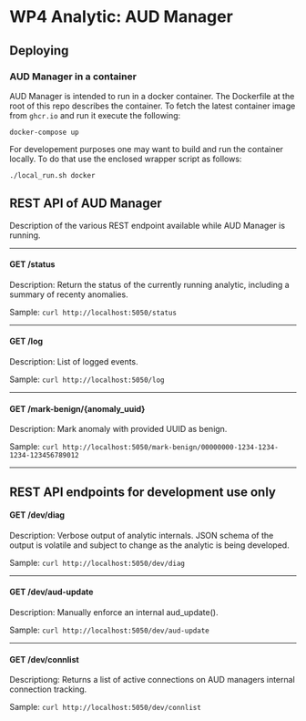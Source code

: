 # WP4 Analytic: AUD Manager


## Deploying

### AUD Manager in a container

AUD Manager is intended to run in a docker container. The Dockerfile at the root of this repo describes the container. To fetch the latest container image from `ghcr.io` and run it execute the following:

`docker-compose up`

For developement purposes one may want to build and run the container locally. To do that use the enclosed wrapper script as follows:

`./local_run.sh docker`


## REST API of AUD Manager

Description of the various REST endpoint available while AUD Manager is running.

---

#### GET /status

Description: Return the status of the currently running analytic, including a summary of recenty anomalies.

Sample: `curl http://localhost:5050/status`

---

#### GET /log

Description: List of logged events.

Sample: `curl http://localhost:5050/log`

---

#### GET /mark-benign/{anomaly_uuid}

Description: Mark anomaly with provided UUID as benign.

Sample: `curl http://localhost:5050/mark-benign/00000000-1234-1234-1234-123456789012`

---

## REST API endpoints for development use only

#### GET /dev/diag

Description: Verbose output of analytic internals. JSON schema of the output is volatile and subject to change as the analytic is being developed.

Sample: `curl http://localhost:5050/dev/diag`

---

#### GET /dev/aud-update

Description: Manually enforce an internal aud_update().

Sample: `curl http://localhost:5050/dev/aud-update`

---

#### GET /dev/connlist

Descriptiong: Returns a list of active connections on AUD managers internal connection tracking.

Sample: `curl http://localhost:5050/dev/connlist`
